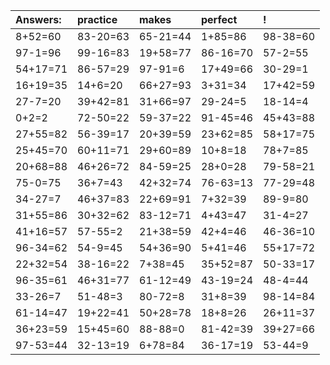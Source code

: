 | Answers: | practice | makes | perfect | ! |
| :--- | :--- | :--- | :--- | :--- |
| 8+52=60 | 83-20=63 | 65-21=44 | 1+85=86 | 98-38=60 | 
| 97-1=96 | 99-16=83 | 19+58=77 | 86-16=70 | 57-2=55 | 
| 54+17=71 | 86-57=29 | 97-91=6 | 17+49=66 | 30-29=1 | 
| 16+19=35 | 14+6=20 | 66+27=93 | 3+31=34 | 17+42=59 | 
| 27-7=20 | 39+42=81 | 31+66=97 | 29-24=5 | 18-14=4 | 
| 0+2=2 | 72-50=22 | 59-37=22 | 91-45=46 | 45+43=88 | 
| 27+55=82 | 56-39=17 | 20+39=59 | 23+62=85 | 58+17=75 | 
| 25+45=70 | 60+11=71 | 29+60=89 | 10+8=18 | 78+7=85 | 
| 20+68=88 | 46+26=72 | 84-59=25 | 28+0=28 | 79-58=21 | 
| 75-0=75 | 36+7=43 | 42+32=74 | 76-63=13 | 77-29=48 | 
| 34-27=7 | 46+37=83 | 22+69=91 | 7+32=39 | 89-9=80 | 
| 31+55=86 | 30+32=62 | 83-12=71 | 4+43=47 | 31-4=27 | 
| 41+16=57 | 57-55=2 | 21+38=59 | 42+4=46 | 46-36=10 | 
| 96-34=62 | 54-9=45 | 54+36=90 | 5+41=46 | 55+17=72 | 
| 22+32=54 | 38-16=22 | 7+38=45 | 35+52=87 | 50-33=17 | 
| 96-35=61 | 46+31=77 | 61-12=49 | 43-19=24 | 48-4=44 | 
| 33-26=7 | 51-48=3 | 80-72=8 | 31+8=39 | 98-14=84 | 
| 61-14=47 | 19+22=41 | 50+28=78 | 18+8=26 | 26+11=37 | 
| 36+23=59 | 15+45=60 | 88-88=0 | 81-42=39 | 39+27=66 | 
| 97-53=44 | 32-13=19 | 6+78=84 | 36-17=19 | 53-44=9 | 
